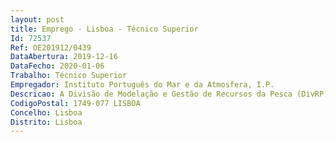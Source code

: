 ```yaml
--- 
layout: post
title: Emprego - Lisboa - Técnico Superior
Id: 72537
Ref: OE201912/0439
DataAbertura: 2019-12-16
DataFecho: 2020-01-06
Trabalho: Técnico Superior
Empregador: Instituto Português do Mar e da Atmosfera, I.P.
Descricao: A Divisão de Modelação e Gestão de Recursos da Pesca (DivRP), integrada no Departamento do Mar e dos Recursos Marinhos (DMRM), tem as suas competências elencadas no artigo 4.º do Despacho n.º 5429 2018, publicado no Diário da República, 2.ª série, n.º 105, de 01 06 2018.O Departamento do Mar e Recursos Marinhos, tem as suas competências constantes no artigo 3.º dos Estatutos do IPMA, I. P., aprovados pela Portaria n.º 304 2012, de 4 de outubro.Estabelece o n.º 4 que à DivRP compete “a) Aprofundar o conhecimento para a exploração sustentável dos recursos da pesca e contribuir para o estabelecimento de modelos de gestão integrada compatíveis com o uso sustentado do oceano b) Executar o programa nacional de amostragem biológica de recursos da pesca com vista à estimação da distribuição e abundância de recursos marinhos e da biodiversidade c) Manter e gerir as séries históricas de dados da biologia, abundância e biodiversidade d) Contribuir para o conhecimento da biologia e estrutura populacional dos recursos da pesca e) Avaliar o estado dos recursos comerciais e fazer recomendações para a sua exploração sustentada f) Caracterizar as pescarias e modelar a dinâmica das frotas g) Emitir pareceres de apoio à gestão dos recursos da pesca h) Prestar aconselhamento científico à tutela para a gestão dos recursos da pesca i) Contribuir para os objetivos da Política Comum de Pescas e para a implementação da Diretiva  Quadro da Estratégia Marinha, através do conhecimento dos principais indicadores relacionados com os recursos biológicos e das respetivas teias tróficas e impactes antropogénicos decorrentes da sua exploração j) Assegurar a participação científica em organizações internacionais de aconselhamento e gestão de recursos vivos marinhos e das frotas que os exploram k) Contribuir para o desenvolvimento de novos instrumentos de gestão pesqueira l) Contribuir para a avaliação do impacto das alterações induzidas pelo clima e pesca nas cadeias tróficas e habitats marinhos m) Contribuir para o ordenamento do espaço marítimo, implementação e valorização de áreas marinhas protegidas n) Identificar impactes socioeconómicos de medidas de gestão e ordenamento do litoral o) Proporcionar informação técnica e científica ao setor p) Prestar serviços especializados e consultadoria no âmbito das atividades da divisão.”Atividade a exercer   Amostragens de campanhas   Introdução e tratamento de dados   Apoio à gestão do projeto, em termos de organização logística, de recursos humanos e preparação de relatórios   Planear, recolher e realizar o tratamento de tecidos e células extraídos de animais mortos ou vivos   Aplicar e controlar os métodos e técnicas para a observação macroscópica, microscópica, e ulta estrutural, com vista, aos objetivos da investigação na área da biologia pesqueira em curso   Executar e controlar todas as fases das técnicas histológicas, tendo a responsabilidade pela validação e controlo de qualidade nas diversas etapas laboratoriais e elaborar relatórios de exames efetuados. Integrar as equipas multidisciplinares relacionadas com a atividade de investigação em curso.Requisitos de habilitações e outra formação •Licenciatura em Biologia•Especialista em Análises Clínicas•Pós graduação em Parasitologia•Formação em Bioinformática
CodigoPostal: 1749-077 LISBOA
Concelho: Lisboa
Distrito: Lisboa
--- 
```

